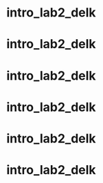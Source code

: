 # intro_lab2_delk
# intro_lab2_delk
# intro_lab2_delk
# intro_lab2_delk
# intro_lab2_delk
# intro_lab2_delk
